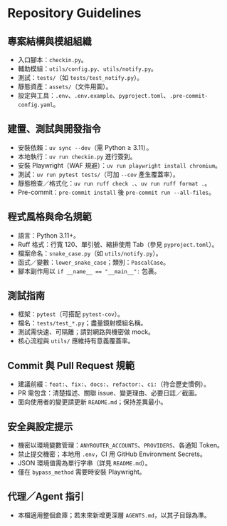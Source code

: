 # Repository Guidelines

## 專案結構與模組組織
- 入口腳本：`checkin.py`。
- 輔助模組：`utils/config.py`、`utils/notify.py`。
- 測試：`tests/`（如 `tests/test_notify.py`）。
- 靜態資產：`assets/`（文件用圖）。
- 設定與工具：`.env`、`.env.example`、`pyproject.toml`、`.pre-commit-config.yaml`。

## 建置、測試與開發指令
- 安裝依賴：`uv sync --dev`（需 Python ≥ 3.11）。
- 本地執行：`uv run checkin.py` 進行簽到。
- 安裝 Playwright（WAF 規避）：`uv run playwright install chromium`。
- 測試：`uv run pytest tests/`（可加 `--cov` 產生覆蓋率）。
- 靜態檢查／格式化：`uv run ruff check .`、`uv run ruff format .`。
- Pre-commit：`pre-commit install` 後 `pre-commit run --all-files`。

## 程式風格與命名規範
- 語言：Python 3.11+。
- Ruff 格式：行寬 120、單引號、縮排使用 Tab（參見 `pyproject.toml`）。
- 檔案命名：`snake_case.py`（如 `utils/notify.py`）。
- 函式／變數：`lower_snake_case`；類別：`PascalCase`。
- 腳本副作用以 `if __name__ == "__main__":` 包裹。

## 測試指南
- 框架：`pytest`（可搭配 `pytest-cov`）。
- 檔名：`tests/test_*.py`；盡量鏡射模組名稱。
- 測試需快速、可隔離；請對網路與機密做 mock。
- 核心流程與 `utils/` 應維持有意義覆蓋率。

## Commit 與 Pull Request 規範
- 建議前綴：`feat:`、`fix:`、`docs:`、`refactor:`、`ci:`（符合歷史慣例）。
- PR 需包含：清楚描述、關聯 issue、變更理由、必要日誌／截圖。
- 面向使用者的變更請更新 `README.md`；保持差異最小。

## 安全與設定提示
- 機密以環境變數管理：`ANYROUTER_ACCOUNTS`、`PROVIDERS`、各通知 Token。
- 禁止提交機密；本地用 `.env`，CI 用 GitHub Environment Secrets。
- JSON 環境值需為單行字串（詳見 `README.md`）。
- 僅在 `bypass_method` 需要時安裝 Playwright。

## 代理／Agent 指引
- 本檔適用整個倉庫；若未來新增更深層 `AGENTS.md`，以其子目錄為準。
